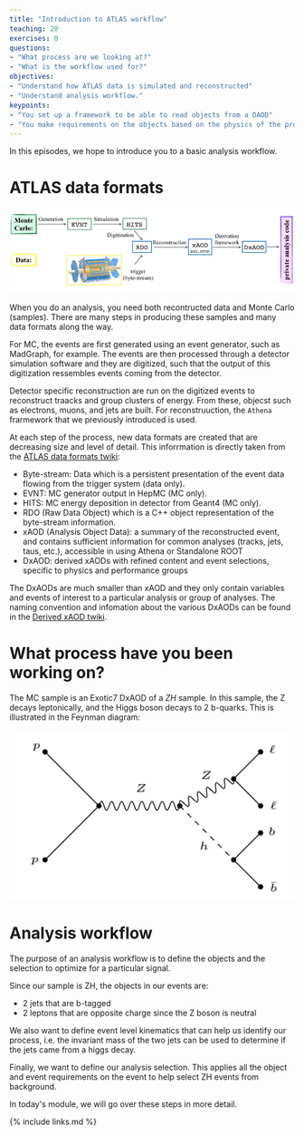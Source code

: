 ```yaml
---
title: "Introduction to ATLAS workflow"
teaching: 20
exercises: 0
questions:
- "What process are we looking at?"
- "What is the workflow used for?"
objectives:
- "Understand how ATLAS data is simulated and reconstructed"
- "Understand analysis workflow."
keypoints:
- "You set up a framework to be able to read objects from a DAOD"
- "You make requirements on the objects based on the physics of the process"
---
```


In this episodes, we hope to introduce you to a basic analysis workflow.

# ATLAS data formats

![image info](./../fig/DataFormatsWorkflow.jpeg)

When you do an analysis, you need both recontructed data and Monte Carlo (samples). There are many steps in producing these samples and many data formats along the way. 

For MC, the events are first generated using an event generator, such as MadGraph, for example. The events are then processed through a detector simulation software and they are digitized, such that the output of this digitization ressembles events coming from the detector.

Detector specific reconstruction are run on the digitized events to reconstruct traacks and group clusters of energy. From these, objecst such as electrons, muons, and jets are built. For reconstruuction, the `Athena` frarmework that we previously introduced is used.  

At each step of the process, new data formats are created that are decreasing size and level of detail. This inforrmation is directly taken from the [ATLAS data formats twiki](https://twiki.cern.ch/twiki/bin/view/AtlasProtected/PhysicsAnalysisWorkBookRel20DataFormats):
- Byte-stream: Data which is a persistent presentation of the event data flowing from the trigger system (data only).
- EVNT: MC generator output in HepMC (MC only).
- HITS: MC energy deposition in detector from Geant4 (MC only).
- RDO (Raw Data Object) which is a C++ object representation of the byte-stream information.
- xAOD (Analysis Object Data):  a summary of the reconstructed event, and contains sufficient information for common analyses (tracks, jets, taus, etc.), accessible in using Athena or Standalone ROOT
- DxAOD: derived xAODs with refined content and event selections, specific to physics and performance groups

The DxAODs are much smaller than xAOD and they only contain variables and events of interest to a particular analysis or group of analyses. The naming convention and infomation about the various DxAODs can be found in the [Derived xAOD twiki](https://twiki.cern.ch/twiki/bin/view/AtlasProtected/PhysicsAnalysisWorkBookRel20DxAODs).

# What process have you been working on?
The MC sample is an Exotic7 DxAOD of a *ZH* sample. In this sample, the Z decays leptonically, and the Higgs boson decays to 2 b-quarks. This is illustrated in the Feynman diagram: 

![image info](./../fig/vhbb.jpg)


# Analysis workflow 
The purpose of an analysis workflow is to define the objects and the selection to optimize for a particular signal.

Since our sample is ZH, the objects in our events are:
- 2 jets that are b-tagged 
- 2 leptons that are opposite charge since the Z boson is neutral

We also want to define event level kinematics that can help us identify our process, i.e. the invariant mass of the two jets can be used to determine if the jets came from a higgs decay.

Finally, we want to define our analysis selection. This applies all the object and event requirements on the event to help select ZH events from background. 

In today's module, we will go over these steps in more detail.

{% include links.md %}

